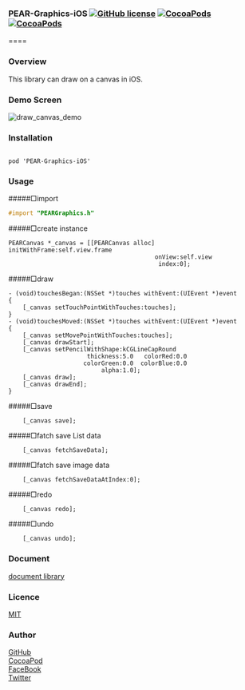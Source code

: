 ### PEAR-Graphics-iOS [![GitHub license](https://img.shields.io/badge/LICENSE-MIT%20LICENSE-blue.svg)](https://github.com/HirokiUmatani/PEAR-Graphics-iOS/LICENSE) [![CocoaPods](https://img.shields.io/badge/platform-ios-lightgrey.svg)](https://cocoapods.org/pods/PEAR-Graphics-iOS) [![CocoaPods](https://img.shields.io/cocoapods/v/PEAR-Graphics-iOS.svg)](https://cocoapods.org/pods/PEAR-Graphics-iOS)  

====
### Overview
This library can draw on a canvas in iOS.

### Demo Screen
![draw_canvas_demo](http://pear.chat/image/drawcanvasdemo-o.gif)

### Installation
<code>
pod 'PEAR-Graphics-iOS'
</code>

### Usage

#####□import  
``` Objective-C
#import "PEARGraphics.h"
```

#####□create instance  

``` Objective−C
PEARCanvas *_canvas = [[PEARCanvas alloc] initWithFrame:self.view.frame
                                         onView:self.view
                                          index:0];
```

#####□draw  

``` Objective−C
- (void)touchesBegan:(NSSet *)touches withEvent:(UIEvent *)event
{
    [_canvas setTouchPointWithTouches:touches];
}
- (void)touchesMoved:(NSSet *)touches withEvent:(UIEvent *)event
{
    [_canvas setMovePointWithTouches:touches];
    [_canvas drawStart];
    [_canvas setPencilWithShape:kCGLineCapRound
                      thickness:5.0   colorRed:0.0
                     colorGreen:0.0  colorBlue:0.0
                          alpha:1.0];
    [_canvas draw];
    [_canvas drawEnd];
}
```
#####□save  

``` Objective−C
    [_canvas save];
```

#####□fatch save List data  

``` Objective−C
    [_canvas fetchSaveData];
```

#####□fatch save image data
``` Objective−C
    [_canvas fetchSaveDataAtIndex:0];
```

#####□redo
``` Objective−C
    [_canvas redo];
```

#####□undo
``` Objective−C
    [_canvas undo];
```
### Document
[document library](http://cocoadocs.org/docsets/PEAR-Graphics-iOS)

### Licence
[MIT](https://github.com/HirokiUmatani/PEAR-Graphics-iOS/blob/master/LICENSE)

### Author
[GitHub](https://github.com/HirokiUmatani)  
[CocoaPod](https://cocoapods.org/owners/4170)  
[FaceBook](https://www.facebook.com/hiroki.umatani)  
[Twitter](https://twitter.com/pearchatHU)  
